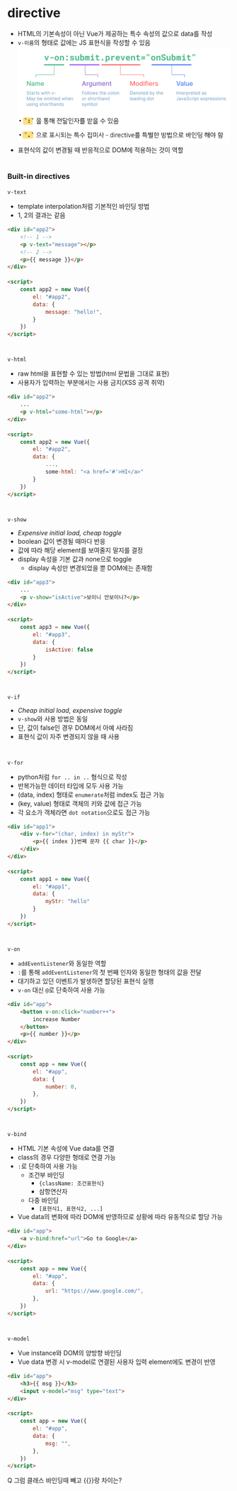 # directive
- HTML의 기본속성이 아닌 Vue가 제공하는 특수 속성의 값으로 data를 작성
- `v-이름`의 형태로 값에는 JS 표현식을 작성할 수 있음
![form](./img/directive.PNG)
- 표현식의 값이 변경될 때 반응적으로 DOM에 적용하는 것이 역할
#

### Built-in directives
`v-text`
- template interpolation처럼 기본적인 바인딩 방법
- 1, 2의 결과는 같음
```html
<div id="app2">
	<!-- 1 -->
	<p v-text="message"></p>
	<!-- 2 -->
	<p>{{ message }}</p>
</div>

<script>
	const app2 = new Vue({
		el: "#app2",
		data: {
			message: "hello!",
		}
	})
</script>
```
#
`v-html`
- raw html을 표현할 수 있는 방법(html 문법을 그대로 표현)
- 사용자가 입력하는 부분에서는 사용 금지(XSS 공격 취약)
```html
<div id="app2">
	...
	<p v-html="some-html"></p>
</div>

<script>
	const app2 = new Vue({
		el: "#app2",
		data: {
			...,
			some-html: "<a href='#'>HI</a>"
		}
	})
</script>
```
#
`v-show`
- *Expensive initial load, cheap toggle*
- boolean 값이 변경될 때마다 반응
- 값에 따라 해당 element를 보여줄지 말지를 결정
- display 속성을 기본 값과 none으로 toggle
	- display 속성만 변경되었을 뿐 DOM에는 존재함
```html
<div id="app3">
	...
	<p v-show="isActive">보이니 안보이니?</p>
</div>

<script>
	const app3 = new Vue({
		el: "#app3",
		data: {
			isActive: false
		}
	})
</script>	
```
#
`v-if`
- *Cheap initial load, expensive toggle*
- `v-show`와 사용 방법은 동일
- 단, 값이 false인 경우 DOM에서 아예 사라짐
- 표현식 값이 자주 변경되지 않을 때 사용

#
`v-for`
- python처럼 `for .. in ..` 형식으로 작성
- 반복가능한 데이터 타입에 모두 사용 가능
- (data, index) 형태로 `enumerate`처럼 index도 접근 가능
- (key, value) 형태로 객체의 키와 값에 접근 가능
- 각 요소가 객체라면 `dot notation`으로도 접근 가능

```html
<div id="app1">
	<div v-for="(char, index) in myStr">
		<p>{{ index }}번째 문자 {{ char }}</p>
	</div>
</div>

<script>
	const app1 = new Vue({
		el: "#app1",
		data: {
			myStr: "hello"
		}
	})
</script>	
```

#
`v-on`
- `addEventListener`와 동일한 역할
- `:`를 통해 `addEventListener`의 첫 번째 인자와 동일한 형태의 값을 전달
- 대기하고 있던 이벤트가 발생하면 할당된 표현식 실행
- `v-on` 대신 `@`로 단축하여 사용 가능

```html
<div id="app">
	<button v-on:click="number++">
		increase Number
	</button>
	<p>{{ number }}</p>
</div>

<script>
	const app = new Vue({
		el: "#app",
		data: {
			number: 0,
		},
	})
</script>
```

#
`v-bind`
- HTML 기본 속성에 Vue data를 연결
- class의 경우 다양한 형태로 연결 가능
- `:`로 단축하여 사용 가능
	- 조건부 바인딩
		- `{className: 조건표현식}`
		- 삼항연산자
	- 다중 바인딩
		- `[표현식1, 표현식2, ...]`
- Vue data의 변화에 따라 DOM에 반영하므로 상황에 따라 유동적으로 할당 가능

```html
<div id="app">
	<a v-bind:href="url">Go to Google</a>
</div>

<script>
	const app = new Vue({
		el: "#app",
		data: {
			url: "https://www.google.com/",
		},
	})
</script>
```

#
`v-model`
- Vue instance와 DOM의 양방향 바인딩
- Vue data 변경 시 v-model로 연결된 사용자 입력 element에도 변경이 반영


```html
<div id="app">
	<h3>{{ msg }}</h3>
	<input v-model="msg" type="text">
</div>

<script>
	const app = new Vue({
		el: "#app",
		data: {
			msg: "",
		},
	})
</script>
```

Q 그럼 클래스 바인딩때 빼고 {{}}랑 차이는?